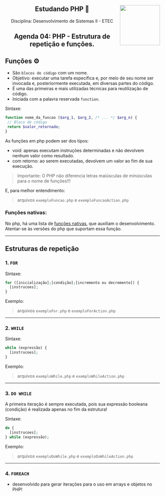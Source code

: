 <div align="center">
<a href="https://github.com/monicaquintal" target="_blank"><img align="right" height="130" src="https://cdn.jsdelivr.net/gh/devicons/devicon/icons/php/php-plain.svg" /></a>
<h2>Estudando PHP 🐘</h2>
<p>Disciplina: Desenvolvimento de Sistemas II - ETEC</p>
</div>

<div id="agenda04" align="center">
<h2>Agenda 04: PHP - Estrutura de repetição e funções.</h2>
</div>

## Funções ⚙️

- São `blocos de código` com um nome.
- Objetivo: executar uma tarefa específica e, por meio de seu nome ser invocada e, posteriormente executada, em diversas
partes do código. 
- É uma das primeiras e mais utilizadas técnicas para reutilização de código.
- Iniciada com a palavra reservada `function`.

Sintaxe:
~~~php
function nome_da_funcao ($arg_1, $arg_2, /* ... */ $arg_n) {
 // Bloco de código
 return $valor_retornado;
}
~~~

As funções em php podem ser dos tipos:
- void: apenas executam instruções determinadas e não devolvem nenhum valor como resultado.
- com retorno: ao serem executadas, devolvem um valor ao fim de sua execução.

> Importante: O PHP não diferencia letras maiúsculas de minúsculas para o nome de funções!!!

E, para melhor entendimento:

> arquivos `exemploFuncao.php` e `exemploFuncaoAction.php`

### Funções nativas:

No php, há uma lista de [funções nativas](https://www.php.net/manual/pt_BR/indexes.functions.php), que auxiliam o desenvolvimento.<br>
Atentar-se às versões do php que suportam essa função.

---

## Estruturas de repetição

### 1. `FOR`

Sintaxe:

~~~php
for ([inicialização];[condição];[incremento ou decremento]) {
  [instrucoes];
}
~~~

Exemplo:

> arquivos `exemploFor.php` e `exemploForAction.php`

---

### 2. `WHILE`

Sintaxe:

~~~php
while (expressão) {
  [instrucoes];
}
~~~

Exemplo:

> arquivos `exemploWhile.php` e `exemploWhileAction.php`

---

### 3. `DO WHILE`

A primeira iteração é sempre executada, pois sua expressão booleana (condição) é realizada apenas no fim da estrutura!

Sintaxe:

~~~php
do {
  [instrucoes];
} while (expressão);
~~~

Exemplo:

> arquivos `exemploDoWhile.php` e `exemploDoWhileAction.php`

---

### 4. `FOREACH`

- desenvolvido para gerar iterações para o uso em arrays e objetos no PHP!